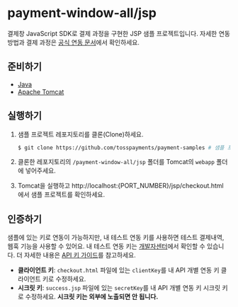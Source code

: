 # payment-window-all/jsp

결제창 JavaScript SDK로 결제 과정을 구현한 JSP 샘플 프로젝트입니다. 자세한 연동 방법과 결제 과정은 [공식 연동 문서](https://docs.tosspayments.com/guides/payment/integration)에서 확인하세요.

## 준비하기

- [Java](https://www.oracle.com/kr/java/technologies/downloads/)
- [Apache Tomcat](https://tomcat.apache.org/download-90.cgi)

## 실행하기

1. 샘플 프로젝트 레포지토리를 클론(Clone)하세요.

   ```sh
   $ git clone https://github.com/tosspayments/payment-samples # 샘플 프로젝트 클론
   ```

2. 클론한 레포지토리의 `/payment-window-all/jsp` 폴더를 Tomcat의 `webapp` 폴더에 넣어주세요.

3. Tomcat을 실행하고 http://localhost:{PORT_NUMBER}/jsp/checkout.html 에서 샘플 프로젝트를 확인하세요.

## 인증하기

샘플에 있는 키로 연동이 가능하지만, 내 테스트 연동 키를 사용하면 테스트 결제내역, 웹훅 기능을 사용할 수 있어요. 내 테스트 연동 키는 [개발자센터](https://developers.tosspayments.com/my/api-keys)에서 확인할 수 있습니다. 더 자세한 내용은 [API 키 가이드](https://docs.tosspayments.com/reference/using-api/api-keys)를 참고하세요.

- **클라이언트 키**: `checkout.html` 파일에 있는 `clientKey`를 내 API 개별 연동 키 클라이언트 키로 수정하세요.
- **시크릿 키**: `success.jsp` 파일에 있는 `secretKey`를 내 API 개별 연동 키 시크릿 키로 수정하세요. **시크릿 키는 외부에 노출되면 안 됩니다.**
